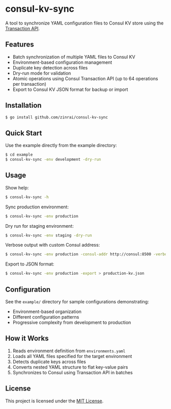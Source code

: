 # consul-kv-sync

A tool to synchronize YAML configuration files to Consul KV store using the [Transaction API](https://developer.hashicorp.com/consul/api-docs/txn).

## Features

- Batch synchronization of multiple YAML files to Consul KV
- Environment-based configuration management
- Duplicate key detection across files
- Dry-run mode for validation
- Atomic operations using Consul Transaction API (up to 64 operations per transaction)
- Export to Consul KV JSON format for backup or import

## Installation

```bash
$ go install github.com/zinrai/consul-kv-sync
```

## Quick Start

Use the example directly from the example directory:

```bash
$ cd example
$ consul-kv-sync -env development -dry-run
```

## Usage

Show help:

```bash
$ consul-kv-sync -h
```

Sync production environment:

```bash
$ consul-kv-sync -env production
```

Dry run for staging environment:

```bash
$ consul-kv-sync -env staging -dry-run
```

Verbose output with custom Consul address:

```bash
$ consul-kv-sync -env production -consul-addr http://consul:8500 -verbose
```

Export to JSON format:

```bash
$ consul-kv-sync -env production -export > production-kv.json
```

## Configuration

See the `example/` directory for sample configurations demonstrating:

- Environment-based organization
- Different configuration patterns
- Progressive complexity from development to production

## How it Works

1. Reads environment definition from `environments.yaml`
2. Loads all YAML files specified for the target environment
3. Detects duplicate keys across files
4. Converts nested YAML structure to flat key-value pairs
5. Synchronizes to Consul using Transaction API in batches

## License

This project is licensed under the [MIT License](./LICENSE).
